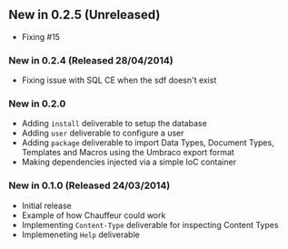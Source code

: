## New in 0.2.5 (Unreleased)
* Fixing #15

### New in 0.2.4 (Released 28/04/2014)
* Fixing issue with SQL CE when the sdf doesn't exist

### New in 0.2.0
* Adding `install` deliverable to setup the database
* Adding `user` deliverable to configure a user
* Adding `package` deliverable to import Data Types, Document Types, Templates and Macros using the Umbraco export format
* Making dependencies injected via a simple IoC container

### New in 0.1.0 (Released 24/03/2014)
* Initial release
 * Example of how Chauffeur could work
 * Implementing `Content-Type` deliverable for inspecting Content Types
 * Implemeneting `Help` deliverable